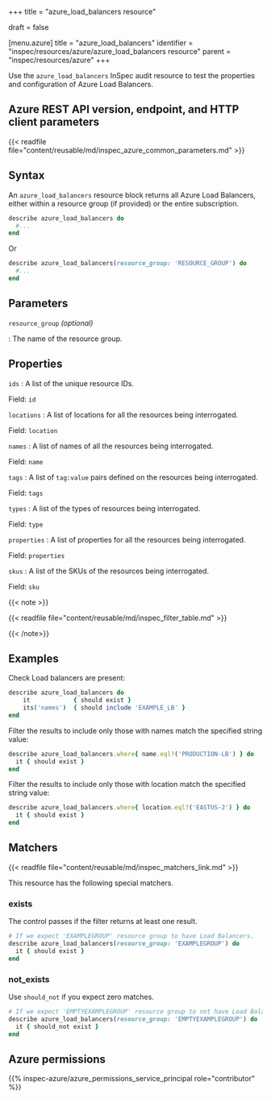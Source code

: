 +++
title = "azure_load_balancers resource"

draft = false


[menu.azure]
title = "azure_load_balancers"
identifier = "inspec/resources/azure/azure_load_balancers resource"
parent = "inspec/resources/azure"
+++

Use the `azure_load_balancers` InSpec audit resource to test the properties and configuration of Azure Load Balancers.

## Azure REST API version, endpoint, and HTTP client parameters

{{< readfile file="content/reusable/md/inspec_azure_common_parameters.md" >}}

## Syntax

An `azure_load_balancers` resource block returns all Azure Load Balancers, either within a resource group (if provided) or the entire subscription.

```ruby
describe azure_load_balancers do
  #...
end
```

Or

```ruby
describe azure_load_balancers(resource_group: 'RESOURCE_GROUP') do
  #...
end
```

## Parameters

`resource_group` _(optional)_

: The name of the resource group.

## Properties

`ids`
: A list of the unique resource IDs.

  Field: `id`

`locations`
: A list of locations for all the resources being interrogated.

  Field: `location`

`names`
: A list of names of all the resources being interrogated.

  Field: `name`

`tags`
: A list of `tag:value` pairs defined on the resources being interrogated.

  Field: `tags`

`types`
: A list of the types of resources being interrogated.

  Field: `type`

`properties`
: A list of properties for all the resources being interrogated.

  Field: `properties`

`skus`
: A list of the SKUs of the resources being interrogated.

  Field: `sku`

{{< note >}}

{{< readfile file="content/reusable/md/inspec_filter_table.md" >}}

{{< /note>}}

## Examples

Check Load balancers are present:

````ruby
describe azure_load_balancers do
    it            { should exist }
    its('names')  { should include 'EXAMPLE_LB' }
end
````

Filter the results to include only those with names match the specified string value:

```ruby
describe azure_load_balancers.where{ name.eql?('PRODUCTION-LB') } do
  it { should exist }
end
```

Filter the results to include only those with location match the specified string value:

```ruby
describe azure_load_balancers.where{ location.eql?('EASTUS-2') } do
  it { should exist }
end
```

## Matchers

{{< readfile file="content/reusable/md/inspec_matchers_link.md" >}}

This resource has the following special matchers.

### exists

The control passes if the filter returns at least one result.

```ruby
# If we expect 'EXAMPLEGROUP' resource group to have Load Balancers.
describe azure_load_balancers(resource_group: 'EXAMPLEGROUP') do
  it { should exist }
end
```

### not_exists

Use `should_not` if you expect zero matches.

```ruby
# If we expect 'EMPTYEXAMPLEGROUP' resource group to not have Load Balancers.
describe azure_load_balancers(resource_group: 'EMPTYEXAMPLEGROUP') do
  it { should_not exist }
end
```

## Azure permissions

{{% inspec-azure/azure_permissions_service_principal role="contributor" %}}
